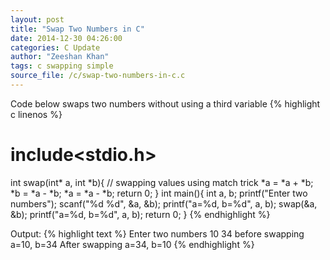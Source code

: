 ```yaml
---
layout: post
title: "Swap Two Numbers in C"
date: 2014-12-30 04:26:00
categories: C Update
author: "Zeeshan Khan"
tags: c swapping simple
source_file: /c/swap-two-numbers-in-c.c
---
```


Code below swaps two numbers without using a third variable
{% highlight c linenos %}
# include<stdio.h>
int swap(int* a, int *b){
    // swapping values using match trick
	*a = *a + *b;
	*b = *a - *b;
	*a = *a - *b;
	return 0;
}
int main(){
    int a, b;
    printf("Enter two numbers");
    scanf("%d %d", &a, &b);
    printf("a=%d, b=%d", a, b);
    swap(&a, &b);
    printf("a=%d, b=%d", a, b);
    return 0;
}
{% endhighlight %}

Output:
{% highlight text %}
Enter two numbers
10 34
before swapping a=10, b=34
After swapping a=34, b=10
{% endhighlight %}

